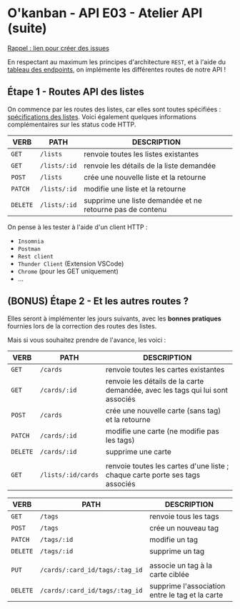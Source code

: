 # O'kanban - API E03 - Atelier API (suite)

[Rappel : lien pour créer des issues](https://github.com/O-clock-samoussas/Soutien-ateliers/issues)

En respectant au maximum les principes d'architecture `REST`, et à l'aide du [tableau des endpoints](../resources/specifications/api-base-endpoints.md), on implémente les différentes routes de notre API !

## Étape 1 - Routes API des listes

On commence par les routes des listes, car elles sont toutes spécifiées : [spécifications des listes](../resources/specifications/api-lists-specifications.md). Voici également quelques informations complémentaires sur les status code HTTP.

| VERB     | PATH         | DESCRIPTION                                               |
| -------- | ------------ | ----------------------------------------------------------|
| `GET`    | `/lists`     | renvoie toutes les listes existantes                      |
| `GET`    | `/lists/:id` | renvoie les détails de la liste demandée                  |
| `POST`   | `/lists`     | crée une nouvelle liste et la retourne                    |
| `PATCH`  | `/lists/:id` | modifie une liste et la retourne                          |
| `DELETE` | `/lists/:id`  | supprime une liste demandée et ne retourne pas de contenu |

On pense à les tester à l'aide d'un client HTTP :

- `Insomnia`
- `Postman`
- `Rest client`
- `Thunder Client` (Extension VSCode)
- `Chrome` (pour les GET uniquement)
- ...

## (BONUS) Étape 2 - Et les autres routes ?

Elles seront à implémenter les jours suivants, avec les **bonnes pratiques** fournies lors de la correction des routes des listes.

Mais si vous souhaitez prendre de l'avance, les voici :

| VERB     | PATH               | DESCRIPTION                                                                   |
|----------|--------------------|-------------------------------------------------------------------------------|
| `GET`    | `/cards`           | renvoie toutes les cartes existantes                                          |
| `GET`    | `/cards/:id`       | renvoie les détails de la carte demandée, avec les tags qui lui sont associés |
| `POST`   | `/cards`           | crée une nouvelle carte (sans tag) et la retourne                             |
| `PATCH`  | `/cards/:id`       | modifie une carte (ne modifie pas les tags)                                   |
| `DELETE` | `/cards/:id`       | supprime une carte                                                            |
|          |                    |                                                                               |
| `GET`    | `/lists/:id/cards` | renvoie toutes les cartes d'une liste ; chaque carte porte ses tags associés  |

| VERB     | PATH                           | DESCRIPTION                                     |
| -------- | ------------------------------ | ----------------------------------------------- |
| `GET`    | `/tags`                        | renvoie tous les tags                         |
| `POST`   | `/tags`                        | crée un nouveau tag                           |
| `PATCH`  | `/tags/:id`                    | modifie un tag                                |
| `DELETE` | `/tags/:id`                    | supprime un tag                               |
|          |                                |                                                 |
| `PUT`    | `/cards/:card_id/tags/:tag_id` | associe un tag à la carte ciblée                |
| `DELETE` | `/cards/:card_id/tags/:tag_id` | supprime l'association entre le tag et la carte |
